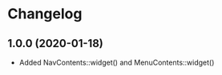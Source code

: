 Changelog
=========

## 1.0.0 (2020-01-18)
 * Added NavContents::widget() and MenuContents::widget()